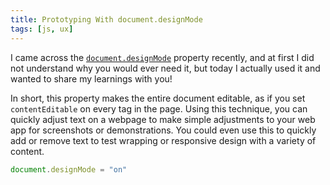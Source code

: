 ```yaml
---
title: Prototyping With document.designMode
tags: [js, ux]
---
```


I came across the
[`document.designMode`](https://developer.mozilla.org/en-US/docs/Web/API/Document/designMode)
property recently, and at first I did not understand why you would ever need it,
but today I actually used it and wanted to share my learnings with you!

In short, this property makes the entire document editable, as if you set
`contentEditable` on every tag in the page. Using this technique, you can
quickly adjust text on a webpage to make simple adjustments to your web app for
screenshots or demonstrations. You could even use this to quickly add or remove
text to test wrapping or responsive design with a variety of content.

```javascript showLineNumbers
document.designMode = "on"
```
